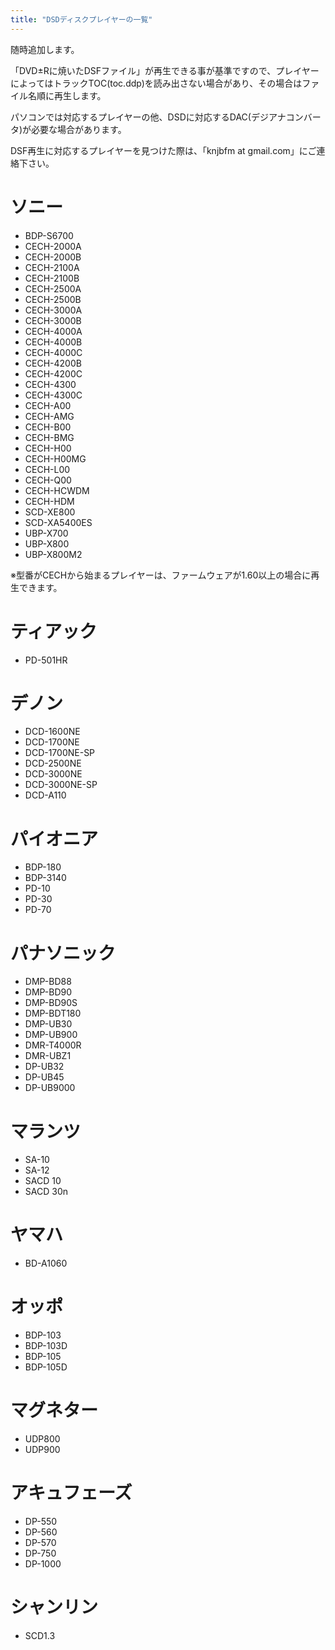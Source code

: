 ```yaml
---
title: "DSDディスクプレイヤーの一覧"
---
```


随時追加します。

「DVD±Rに焼いたDSFファイル」が再生できる事が基準ですので、プレイヤーによってはトラックTOC(toc.ddp)を読み出さない場合があり、その場合はファイル名順に再生します。

パソコンでは対応するプレイヤーの他、DSDに対応するDAC(デジアナコンバータ)が必要な場合があります。

DSF再生に対応するプレイヤーを見つけた際は、「knjbfm at gmail.com」にご連絡下さい。

# ソニー
- BDP-S6700
- CECH-2000A
- CECH-2000B
- CECH-2100A
- CECH-2100B
- CECH-2500A
- CECH-2500B
- CECH-3000A
- CECH-3000B
- CECH-4000A
- CECH-4000B
- CECH-4000C
- CECH-4200B
- CECH-4200C
- CECH-4300
- CECH-4300C
- CECH-A00
- CECH-AMG
- CECH-B00
- CECH-BMG
- CECH-H00
- CECH-H00MG
- CECH-L00
- CECH-Q00
- CECH-HCWDM
- CECH-HDM
- SCD-XE800
- SCD-XA5400ES
- UBP-X700
- UBP-X800
- UBP-X800M2

※型番がCECHから始まるプレイヤーは、ファームウェアが1.60以上の場合に再生できます。

# ティアック
- PD-501HR

# デノン
- DCD-1600NE
- DCD-1700NE
- DCD-1700NE-SP
- DCD-2500NE
- DCD-3000NE
- DCD-3000NE-SP
- DCD-A110

# パイオニア
- BDP-180
- BDP-3140
- PD-10
- PD-30
- PD-70

# パナソニック
- DMP-BD88
- DMP-BD90
- DMP-BD90S
- DMP-BDT180
- DMP-UB30
- DMP-UB900
- DMR-T4000R
- DMR-UBZ1
- DP-UB32
- DP-UB45
- DP-UB9000

# マランツ
- SA-10
- SA-12
- SACD 10
- SACD 30n

# ヤマハ
- BD-A1060

# オッポ
- BDP-103
- BDP-103D
- BDP-105
- BDP-105D

# マグネター
- UDP800
- UDP900

# アキュフェーズ
- DP-550
- DP-560
- DP-570
- DP-750
- DP-1000

# シャンリン
- SCD1.3

